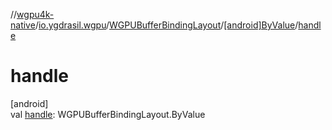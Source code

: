 //[wgpu4k-native](../../../../index.md)/[io.ygdrasil.wgpu](../../index.md)/[WGPUBufferBindingLayout](../index.md)/[[android]ByValue](index.md)/[handle](handle.md)

# handle

[android]\
val [handle](handle.md): WGPUBufferBindingLayout.ByValue